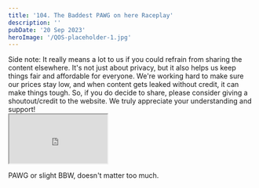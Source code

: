 ```yaml
---
title: '104. The Baddest PAWG on here Raceplay'
description: ''
pubDate: '20 Sep 2023'
heroImage: '/QOS-placeholder-1.jpg'
---
```

<div class="video_paragraph_header"> Side note: It really means a lot to us if you could refrain from sharing the content elsewhere. It's not just about privacy, but it also helps us keep things fair and affordable for everyone. We're working hard to make sure our prices stay low, and when content gets leaked without credit, it can make things tough. So, if you do decide to share, please consider giving a shoutout/credit to the website. We truly appreciate your understanding and support!</div>

<iframe src="https://drive.google.com/file/d/1cKaN9-66Ao4BweHqVaujp4F_GYSek4KH/preview" width="200" height="100" allow="autoplay" allowfullscreen="allowfullscreen"></iframe>

PAWG or slight BBW, doesn't matter too much.
<br>
<br>
<!---<a class="read_more" href="https://drive.google.com/file/d/1cKaN9-66Ao4BweHqVaujp4F_GYSek4KH/view?usp=sharing">Download</a>--->